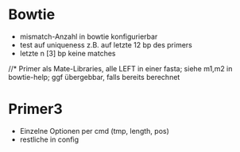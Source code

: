 # Bowtie
* mismatch-Anzahl in bowtie konfigurierbar
* test auf uniqueness z.B. auf letzte 12 bp des primers
* letzte n [3] bp keine matches

//* Primer als Mate-Libraries, alle LEFT in einer fasta; siehe m1,m2 in bowtie-help; ggf übergebbar, falls bereits berechnet

# Primer3
* Einzelne Optionen per cmd (tmp, length, pos)
* restliche in config
